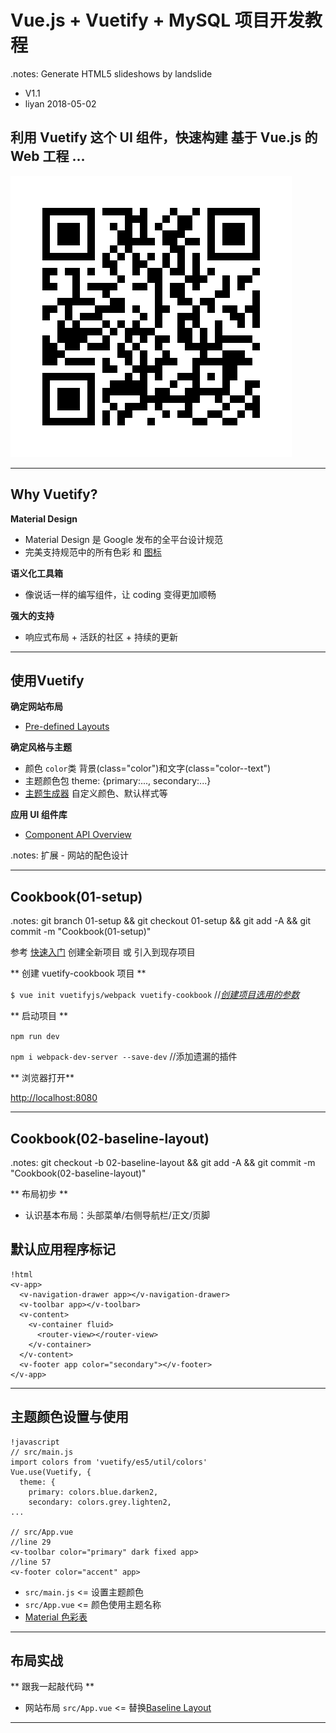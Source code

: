 # Vue.js + Vuetify + MySQL 项目开发教程
.notes: Generate HTML5 slideshows by landslide

<!-- landslide cookbook.md --relative --copy-theme -d index.html -->

 * V1.1
 * liyan 2018-05-02

## 利用 Vuetify 这个 UI 组件，快速构建 基于 Vue.js 的 Web 工程 …

<!-- .qr: 450|http://172.16.100.90:10000/slide/vuetify/ -->

![QR Code](img/qr-code.png)

---

## Why Vuetify?

**Material Design**

* Material Design 是 Google 发布的全平台设计规范
* 完美支持规范中的所有色彩 和 [图标](https://material.io/icons/)

**语义化工具箱**

* 像说话一样的编写组件，让 coding 变得更加顺畅

**强大的支持**

* 响应式布局 + 活跃的社区 + 持续的更新

---

## 使用Vuetify

**确定网站布局**

* [Pre-defined Layouts](https://vuetifyjs.com/zh-Hans/layout/pre-defined)

**确定风格与主题**

* 颜色 `color`类 背景(class="color")和文字(class="color--text")
* 主题颜色包 theme: {primary:..., secondary:...}
* [主题生成器](https://vuetifyjs.com/theme-generator) 自定义颜色、默认样式等

**应用 UI 组件库**

* [Component API Overview](https://vuetifyjs.com/zh-Hans/components/api-explorer)

.notes: 扩展 - 网站的配色设计

---

## Cookbook(01-setup)
.notes: git branch 01-setup && git checkout 01-setup && git add -A && git commit -m "Cookbook(01-setup)"

参考 [快速入门](https://vuetifyjs.com/zh-Hans/getting-started/quick-start) 创建全新项目 或 引入到现存项目

** 创建 vuetify-cookbook 项目 **

  `$ vue init vuetifyjs/webpack vuetify-cookbook` //*[创建项目选用的参数](./img/cookbook-create-project.png)*

** 启动项目 **

  `npm run dev`

  `npm i webpack-dev-server --save-dev` //添加遗漏的插件

** 浏览器打开**

[http://localhost:8080](./img/cookbook-localhost-8080.png)

---

## Cookbook(02-baseline-layout)
.notes: git checkout -b 02-baseline-layout && git add -A && git commit -m "Cookbook(02-baseline-layout)"

** 布局初步 **

* 认识基本布局：头部菜单/右侧导航栏/正文/页脚

## 默认应用程序标记

    !html
    <v-app>
      <v-navigation-drawer app></v-navigation-drawer>
      <v-toolbar app></v-toolbar>
      <v-content>
        <v-container fluid>
          <router-view></router-view>
        </v-container>
      </v-content>
      <v-footer app color="secondary"></v-footer>
    </v-app>

---
## 主题颜色设置与使用

    !javascript
    // src/main.js
    import colors from 'vuetify/es5/util/colors'
    Vue.use(Vuetify, {
      theme: {
        primary: colors.blue.darken2,
        secondary: colors.grey.lighten2,
    ...

    // src/App.vue
    //line 29
    <v-toolbar color="primary" dark fixed app>
    //line 57
    <v-footer color="accent" app>

* `src/main.js` <= 设置主题颜色
* `src/App.vue` <= 颜色使用主题名称
* [Material 色彩表](https://vuetifyjs.com/zh-Hans/style/colors)

---

## 布局实战

** 跟我一起敲代码 **

* 网站布局 `src/App.vue` <= 替换[Baseline Layout](https://github.com/vuetifyjs/vuetifyjs.com/blob/master/examples/layouts/baseline.vue)

---

